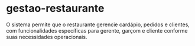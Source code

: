 # gestao-restaurante

O sistema permite que o restaurante gerencie cardápio,
pedidos e clientes, com funcionalidades específicas para gerente,
garçom e cliente conforme suas necessidades operacionais.
